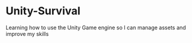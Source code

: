 # Unity-Survival
Learning how to use the Unity Game engine so I can manage assets and improve my skills

